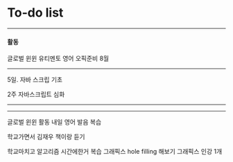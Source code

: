 # To-do list

----------------
#### 활동

글로벌 윈윈
유티멘토
영어 오픽준비 8월

-----

5일.
자바 스크립 기초

2주 
자바스크립트 심화

------------



-----

글로벌 윈윈 활동
내일 영어 발음 복습 

학교가면서 김재우 책이랑 듣기


학교마치고
알고리즘 시간에한거 복습
그래픽스 hole filling 해보기
그래픽스 인강 1개




